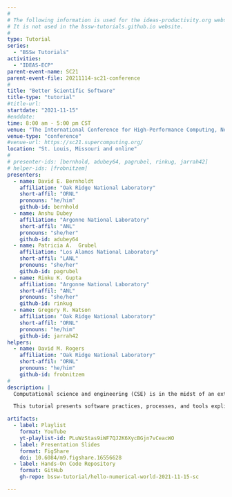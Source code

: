 ```yaml
---
#
# The following information is used for the ideas-productivity.org website only.
# It is not used in the bssw-tutorials.github.io website.
#
type: Tutorial
series:
  - "BSSw Tutorials"
activities:
  - "IDEAS-ECP"
parent-event-name: SC21
parent-event-file: 20211114-sc21-conference
#
title: "Better Scientific Software"
title-type: "tutorial"
#title-url:
startdate: "2021-11-15"
#enddate:
time: 8:00 am - 5:00 pm CST
venue: "The International Conference for High-Performance Computing, Networking, Storage, and Analysis (SC21)"
venue-type: "conference"
#venue-url: https://sc21.supercomputing.org/
location: "St. Louis, Missouri and online"
#
# presenter-ids: [bernhold, adubey64, pagrubel, rinkug, jarrah42]
# helper-ids: [frobnitzem]
presenters:
  - name: David E. Bernholdt
    affiliation: "Oak Ridge National Laboratory"
    short-affil: "ORNL"
    pronouns: "he/him"
    github-id: bernhold
  - name: Anshu Dubey
    affiliation: "Argonne National Laboratory"
    short-affil: "ANL"
    pronouns: "she/her"
    github-id: adubey64
  - name: Patricia A.  Grubel
    affiliation: "Los Alamos National Laboratory"
    short-affil: "LANL"
    pronouns: "she/her"
    github-id: pagrubel
  - name: Rinku K. Gupta
    affiliation: "Argonne National Laboratory"
    short-affil: "ANL"
    pronouns: "she/her"
    github-id: rinkug
  - name: Gregory R. Watson
    affiliation: "Oak Ridge National Laboratory"
    short-affil: "ORNL"
    pronouns: "he/him"
    github-id: jarrah42
helpers:
  - name: David M. Rogers
    affiliation: "Oak Ridge National Laboratory"
    short-affil: "ORNL"
    pronouns: "he/him"
    github-id: frobnitzem
#
description: |
  Computational science and engineering (CSE) is in the midst of an extremely challenging period created by the confluence of disruptive changes in computing architectures, demand for greater scientific reproducibility, sustainability, and quality, and new opportunities for greatly improved simulation capabilities, especially through coupling physics and scales.  These challenges demand increased investments in scientific software development and improved practices.  Focusing on improved developer productivity and software sustainability is both urgent and essential.  Key practices include code refactoring, flexible and extensible design, thoughtful testing, attention to reproducibility at all stages, and effective collaboration around code.

  This tutorial presents software practices, processes, and tools explicitly tailored for CSE and HPC.  Goals are improving the productivity of those who develop CSE software and increasing the sustainability of software artifacts. Topics include the software processes for (small) teams, including agile processes, collaboration via version control workflows, reproducibility, and scientific software design, refactoring, and testing.

artifacts:
  - label: Playlist
    format: YouTube
    yt-playlist-id: PLuWzStas9iWF7QJ2K6XycBGjn7vCeacWO
  - label: Presentation Slides
    format: FigShare
    doi: 10.6084/m9.figshare.16556628
  - label: Hands-On Code Repository
    format: GitHub
    gh-repo: bssw-tutorial/hello-numerical-world-2021-11-15-sc

---
```


